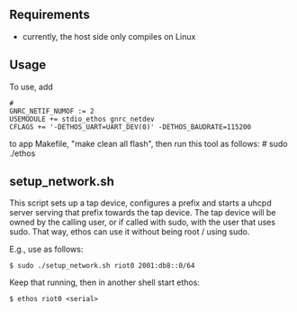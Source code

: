 ## Requirements

- currently, the host side only compiles on Linux

## Usage

To use, add

    #
    GNRC_NETIF_NUMOF := 2
    USEMODULE += stdio_ethos gnrc_netdev
    CFLAGS += '-DETHOS_UART=UART_DEV(0)' -DETHOS_BAUDRATE=115200

to app Makefile, "make clean all flash", then run this tool as follows:
    # sudo ./ethos <tap-device> <serial>

## setup_network.sh

This script sets up a tap device, configures a prefix and starts a uhcpd server
serving that prefix towards the tap device.
The tap device will be owned by the calling user, or if called with sudo, with
the user that uses sudo. That way, ethos can use it without being root / using
sudo.

E.g., use as follows:

    $ sudo ./setup_network.sh riot0 2001:db8::0/64

Keep that running, then in another shell start ethos:

    $ ethos riot0 <serial>
